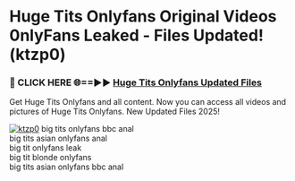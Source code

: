 # Huge Tits Onlyfans Original Videos 0nlyFans Leaked - Files Updated! (ktzp0)

<h3>🔴 CLICK HERE 🌐==►► <a href="https://tinyurl.com/x26r9saj" rel="nofollow">Huge Tits Onlyfans Updated Files</a></h3>

Get Huge Tits Onlyfans and all content. Now you can access all videos and pictures of Huge Tits Onlyfans. New Updated Files 2025!

[![ktzp0](https://i.imgur.com/LkgZPqh.gif)](https://tinyurl.com/x26r9saj)
big tits onlyfans bbc anal<br>
big tits asian onlyfans anal<br>
big tit onlyfans leak<br>
big tit blonde onlyfans<br>
big tits asian onlyfans bbc anal